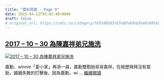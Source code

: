 ```yaml
---
title: "雲彩見證 - Page 9"
date: 2025-04-12T05:02:48+0800
draft: false
# original_url: https://cmtc.tw/category/%E9%9B%B2%E5%BD%A9%E8%A6%8B%E8%AD%89/page/9
---
```


## [2017 – 10 – 30 為陳嘉祥弟兄施洗](/2017-10-30-%e7%82%ba%e9%99%b3%e5%98%89%e7%a5%a5%e5%bc%9f%e5%85%84%e6%96%bd%e6%b4%97)

[![2017 – 10 – 30 為陳嘉祥弟兄施洗](/images/48208.jpg "2017 – 10 – 30 為陳嘉祥弟兄施洗")](/2017-10-30-%e7%82%ba%e9%99%b3%e5%98%89%e7%a5%a5%e5%bc%9f%e5%85%84%e6%96%bd%e6%b4%97)

嘉勳、winnie「愛小家」再添一員，嘉勳雙胞胎哥哥嘉祥，在經歷拜拜沒有幫助，婚姻失敗的打擊後，因為嘉勳、wi … [繼續閱讀](/2017-10-30-%e7%82%ba%e9%99%b3%e5%98%89%e7%a5%a5%e5%bc%9f%e5%85%84%e6%96%bd%e6%b4%97 "2017 – 10 – 30 為陳嘉祥弟兄施洗")